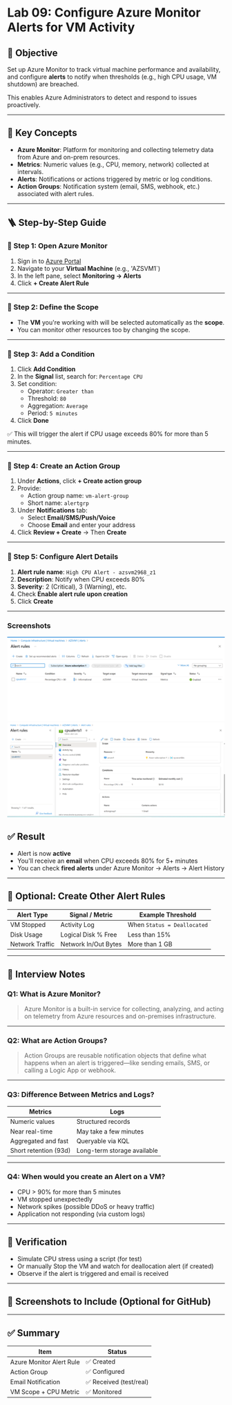 # Lab 09: Configure Azure Monitor Alerts for VM Activity

## 🎯 Objective

Set up Azure Monitor to track virtual machine performance and availability, and configure **alerts** to notify when thresholds (e.g., high CPU usage, VM shutdown) are breached.

This enables Azure Administrators to detect and respond to issues proactively.

---

## 🧠 Key Concepts

- **Azure Monitor**: Platform for monitoring and collecting telemetry data from Azure and on-prem resources.
- **Metrics**: Numeric values (e.g., CPU, memory, network) collected at intervals.
- **Alerts**: Notifications or actions triggered by metric or log conditions.
- **Action Groups**: Notification system (email, SMS, webhook, etc.) associated with alert rules.

---

## 🪜 Step-by-Step Guide

### 🔹 Step 1: Open Azure Monitor

1. Sign in to [Azure Portal](https://portal.azure.com/)
2. Navigate to your **Virtual Machine** (e.g., 'AZSVM1`)
3. In the left pane, select **Monitoring → Alerts**
4. Click **+ Create Alert Rule**

---

### 🔹 Step 2: Define the Scope

- The **VM** you're working with will be selected automatically as the **scope**.
- You can monitor other resources too by changing the scope.

---

### 🔹 Step 3: Add a Condition

1. Click **Add Condition**
2. In the **Signal** list, search for: `Percentage CPU`
3. Set condition:
   - Operator: `Greater than`
   - Threshold: `80`
   - Aggregation: `Average`
   - Period: `5 minutes`
4. Click **Done**

✅ This will trigger the alert if CPU usage exceeds 80% for more than 5 minutes.

---

### 🔹 Step 4: Create an Action Group

1. Under **Actions**, click **+ Create action group**
2. Provide:
   - Action group name: `vm-alert-group`
   - Short name: `alertgrp`
3. Under **Notifications** tab:
   - Select **Email/SMS/Push/Voice**
   - Choose **Email** and enter your address
4. Click **Review + Create** → Then **Create**

---

### 🔹 Step 5: Configure Alert Details

1. **Alert rule name**: `High CPU Alert - azsvm2968_z1`
2. **Description**: Notify when CPU exceeds 80%
3. **Severity**: 2 (Critical), 3 (Warning), etc.
4. Check **Enable alert rule upon creation**
5. Click **Create**

---
### Screenshots
![Alert rule created](./alert-rule.png)
![Alert rule configuration](./alert-rule-config.png)

## ✅ Result

- Alert is now **active**
- You'll receive an **email** when CPU exceeds 80% for 5+ minutes
- You can check **fired alerts** under Azure Monitor → Alerts → Alert History

---

## 🔁 Optional: Create Other Alert Rules

| Alert Type             | Signal / Metric        | Example Threshold         |
|------------------------|------------------------|---------------------------|
| VM Stopped             | Activity Log           | When `Status = Deallocated` |
| Disk Usage             | Logical Disk % Free    | Less than 15%             |
| Network Traffic        | Network In/Out Bytes   | More than 1 GB            |

---

## 📘 Interview Notes

### Q1: What is Azure Monitor?
> Azure Monitor is a built-in service for collecting, analyzing, and acting on telemetry from Azure resources and on-premises infrastructure.

---

### Q2: What are Action Groups?
> Action Groups are reusable notification objects that define what happens when an alert is triggered—like sending emails, SMS, or calling a Logic App or webhook.

---

### Q3: Difference Between Metrics and Logs?

| Metrics             | Logs                        |
|---------------------|-----------------------------|
| Numeric values       | Structured records           |
| Near real-time       | May take a few minutes       |
| Aggregated and fast  | Queryable via KQL            |
| Short retention (93d)| Long-term storage available  |

---

### Q4: When would you create an Alert on a VM?

- CPU > 90% for more than 5 minutes
- VM stopped unexpectedly
- Network spikes (possible DDoS or heavy traffic)
- Application not responding (via custom logs)

---

## 🧪 Verification

- Simulate CPU stress using a script (for test)
- Or manually Stop the VM and watch for deallocation alert (if created)
- Observe if the alert is triggered and email is received

---

## 📂 Screenshots to Include (Optional for GitHub)


---

## ✅ Summary

| Item                      | Status     |
|---------------------------|------------|
| Azure Monitor Alert Rule  | ✅ Created |
| Action Group              | ✅ Configured |
| Email Notification        | ✅ Received (test/real) |
| VM Scope + CPU Metric     | ✅ Monitored |


